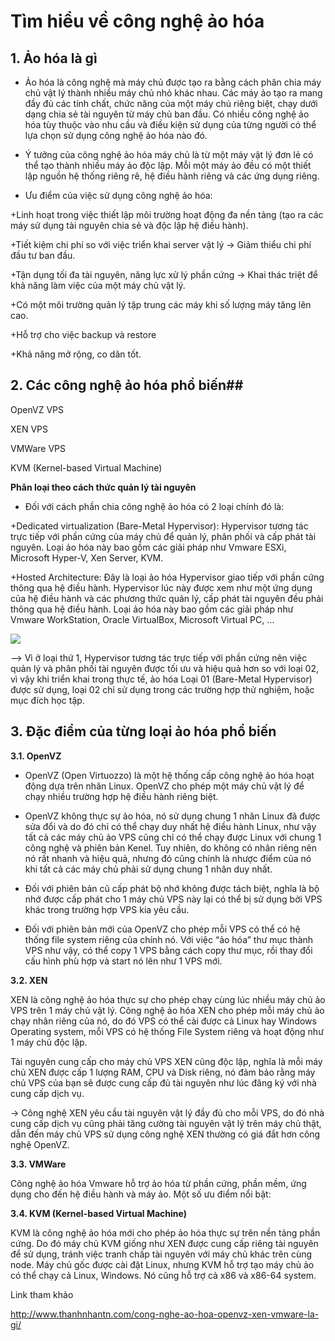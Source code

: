 # Tìm hiểu về công nghệ ảo hóa #

## 1. Ảo hóa là gì ##

- Ảo hóa là công nghệ mà máy chủ được tạo ra bằng cách phân chia máy chủ vật lý thành nhiều máy chủ nhỏ khác nhau. Các máy ảo tạo ra mang đầy đủ các tính chất, chức năng của một máy chủ riêng biệt, chạy dưới dạng chia sẻ tài nguyên từ máy chủ ban đầu. Có nhiều công nghệ ảo hóa tùy thuộc vào nhu cầu và điều kiện sử dụng của từng người có thể lựa chọn sử dụng công nghệ ảo hóa nào đó.

- Ý tưởng của công nghệ ảo hóa máy chủ là từ một máy vật lý đơn lẻ có thể tạo thành nhiều máy ảo độc lập. Mỗi một máy ảo đều có một thiết lập nguồn hệ thống riêng rẽ, hệ điều hành riêng và các ứng dụng riêng.

- Ưu điểm của việc sử dụng công nghệ ảo hóa:

+Linh hoạt trong việc thiết lập môi trường hoạt động đa nền tảng (tạo ra các máy sử dụng tài nguyên chia sẻ và độc lập hệ điều hành).

+Tiết kiệm chi phí so với việc triển khai server vật lý -> Giảm thiểu chi phí đầu tư ban đầu.

+Tận dụng tối đa tài nguyên, năng lực xử lý phần cứng -> Khai thác triệt để khả năng làm việc của một máy chủ vật lý.

+Có một môi trường quản lý tập trung các máy khi số lượng máy tăng lên cao.

+Hỗ trợ cho việc backup và restore

+Khả năng mở rộng, co dãn tốt.

## 2. Các công nghệ ảo hóa phổ biến##

OpenVZ VPS

XEN VPS

VMWare VPS

KVM (Kernel-based Virtual Machine)

**Phân loại theo cách thức quản lý tài nguyên**

- Đối với cách phần chia công nghệ ảo hóa có 2 loại chính đó là:

+Dedicated virtualization (Bare-Metal Hypervisor): Hypervisor tương tác trực tiếp với phần cứng của máy chủ để quản lý, phân phối và cấp phát tài nguyên. Loại ảo hóa này bao gồm các giải pháp như Vmware ESXi, Microsoft Hyper-V, Xen Server, KVM.

+Hosted Architecture: Đây là loại ảo hóa Hypervisor giao tiếp với phần cứng thông qua hệ điều hành. Hypervisor lúc này được xem như một ứng dụng của hệ điều hành và các phương thức quản lý, cấp phát tài nguyên đều phải thông qua hệ điều hành. Loại ảo hóa này bao gồm các giải pháp như Vmware WorkStation, Oracle VirtualBox, Microsoft Virtual PC, …

![](https://i.imgur.com/sqjPESN.png)

--> Vì ở loại thứ 1, Hypervisor tương tác trực tiếp với phần cứng nên việc quản lý và phân phối tài nguyên được tối ưu và hiệu quả hơn so với loại 02, vì vậy khi triển khai trong thực tế, ảo hóa Loại 01 (Bare-Metal Hypervisor) được sử dụng, loại 02 chỉ sử dụng trong các trường hợp thử nghiệm, hoặc mục đích học tập. 

## 3. Đặc điểm của từng loại ảo hóa phổ biến ##

**3.1. OpenVZ**

- OpenVZ (Open Virtuozzo) là một hệ thống cấp công nghệ ảo hóa hoạt động dựa trên nhân Linux. OpenVZ cho phép một máy chủ vật lý để chạy nhiều trường hợp hệ điều hành riêng biệt.


- OpenVZ không thực sự ảo hóa, nó sử dụng chung 1 nhân Linux đã được sửa đổi và do đó chỉ có thể chạy duy nhất hệ điều hành Linux, như vậy tất cả các máy chủ ảo VPS cũng chỉ có thể chạy được Linux với chung 1 công nghệ và phiên bản Kenel. Tuy nhiên, do không có nhân riêng nên nó rất nhanh và hiệu quả, nhưng đó cũng chính là nhược điểm của nó khi tất cả các máy chủ phải sử dụng chung 1 nhân duy nhất.



- Đối với phiên bản cũ cấp phát bộ nhớ không được tách biệt, nghĩa là bộ nhớ được cấp phát cho 1 máy chủ VPS này lại có thể bị sử dụng bởi VPS khác trong trường hợp VPS kia yêu cầu.

- Đối với phiên bản mới của OpenVZ cho phép mỗi VPS có thể có hệ thống file system riêng của chính nó. Với việc “ảo hóa” thư mục thành VPS như vậy, có thể copy 1 VPS bằng cách copy thư mục, rồi thay đổi cấu hình phù hợp và start nó lên như 1 VPS mới.

**3.2. XEN**

XEN là công nghệ ảo hóa thực sự cho phép chạy cùng lúc nhiều máy chủ ảo VPS trên 1 máy chủ vật lý. Công nghệ ảo hóa XEN cho phép mỗi máy chủ ảo chạy nhân riêng của nó, do đó VPS có thể cài được cả Linux hay Windows Operating system, mỗi VPS có hệ thống File System riêng và hoạt động như 1 máy chủ độc lập.

Tài nguyên cung cấp cho máy chủ VPS XEN cũng độc lập, nghĩa là mỗi máy chủ XEN được cấp 1 lượng RAM, CPU và Disk riêng, nó đảm bảo rằng máy chủ VPS của bạn sẽ được cung cấp đủ tài nguyên như lúc đăng ký với nhà cung cấp dịch vụ.

-> Công nghệ XEN yêu cầu tài nguyên vật lý đầy đủ cho mỗi VPS, do đó nhà cung cấp dịch vụ cũng phải tăng cường tài nguyên vật lý trên máy chủ thật, dẫn đến máy chủ VPS sử dụng công nghệ XEN thường có giá đắt hơn công nghệ OpenVZ.

**3.3. VMWare**

Công nghệ ảo hóa Vmware hỗ trợ ảo hóa từ phần cứng, phần mềm, ứng dụng cho đến hệ điều hành và máy ảo. Một số ưu điểm nổi bật:



**3.4. KVM (Kernel-based Virtual Machine)**

KVM là công nghệ ảo hóa mới cho phép ảo hóa thực sự trên nền tảng phần cứng. Do đó máy chủ KVM giống như XEN được cung cấp riêng tài nguyên để sử dụng, tránh việc tranh chấp tài nguyên với máy chủ khác trên cùng node. Máy chủ gốc được cài đặt Linux, nhưng KVM hỗ trợ tạo máy chủ ảo có thể chạy cả Linux, Windows. Nó cũng hỗ trợ cả x86 và x86-64 system.



Link tham khảo

http://www.thanhnhantn.com/cong-nghe-ao-hoa-openvz-xen-vmware-la-gi/